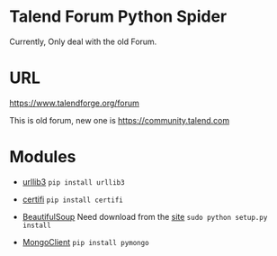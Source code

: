 # Talend Forum Python Spider
Currently, Only deal with the old Forum.

# URL
https://www.talendforge.org/forum

This is old forum, new one is https://community.talend.com


# Modules

- [urllib3](https://pypi.python.org/pypi/urllib3)
  `pip install urllib3`

- [certifi](https://pypi.python.org/pypi/certifi)
  `pip install certifi`

- [BeautifulSoup](https://www.crummy.com/software/BeautifulSoup)
  Need download from the [site](https://www.crummy.com/software/BeautifulSoup/bs4/download)
  `sudo python setup.py install`

- [MongoClient](https://pypi.python.org/pypi/pymongo/)
  `pip install pymongo`



